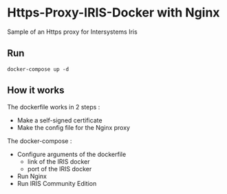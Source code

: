 # Https-Proxy-IRIS-Docker with Nginx
Sample of an Https proxy for Intersystems Iris

## Run
```
docker-compose up -d
```

## How it works

The dockerfile works in 2 steps :
* Make a self-signed certificate
* Make the config file for the Nginx proxy

The docker-compose :
* Configure arguments of the dockerfile
  * link of the IRIS docker
  * port of the IRIS docker
* Run Nginx
* Run IRIS Community Edition

